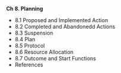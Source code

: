 __Ch 8. Planning__

* 8.1 Proposed and Implemented Action
* 8.2 Completed and Abandonedd Actions
* 8.3 Suspension
* 8.4 Plan
* 8.5 Protocol
* 8.6 Resource Allocation
* 8.7 Outcome and Start Functions
* References